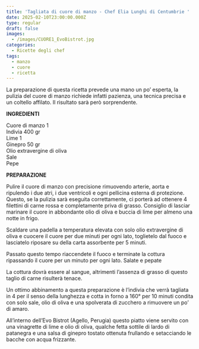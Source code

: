 ```yaml
---
title: 'Tagliata di cuore di manzo - Chef Elia Lunghi di Centumbrie '
date: 2025-02-10T23:00:00.000Z
type: regular
draft: false
images:
  - /images/CUORE1_EvoBistrot.jpg
categories:
  - Ricette degli chef
tags:
  - manzo
  - cuore
  - ricetta
---
```


La preparazione di questa ricetta prevede una mano un po’ esperta, la pulizia del cuore di manzo richiede infatti pazienza, una tecnica precisa e un coltello affilato. Il risultato sarà però sorprendente.

**INGREDIENTI**

Cuore di manzo 1 \
Indivia 400 gr \
Lime 1 \
Ginepro 50 gr \
Olio extravergine di oliva \
Sale \
Pepe

**PREPARAZIONE**

Pulire il cuore di manzo con precisione rimuovendo arterie, aorta e ripulendo i due atri, i due ventricoli e ogni pellicina esterna di protezione. Questo, se la pulizia sarà eseguita correttamente, ci porterà ad ottenere 4 filettini di carne rossa e completamente priva di grasso. Consiglio di lasciar marinare il cuore in abbondante olio di oliva e buccia di lime per almeno una notte in frigo.

Scaldare una padella a temperatura elevata con solo olio extravergine di oliva e cuocere il cuore per due minuti per ogni lato, toglietelo dal fuoco e lasciatelo riposare su della carta assorbente per 5 minuti.

Passato questo tempo riaccendete il fuoco e terminate la cottura ripassando il cuore per un minuto per ogni lato. Salate e pepate

La cottura dovrà essere al sangue, altrimenti l’assenza di grasso di questo taglio di carne risulterà tenace.

Un ottimo abbinamento a questa preparazione è l’indivia che verrà tagliata in 4 per il senso della lunghezza e cotta in forno a 160° per 10 minuti condita con solo sale, olio di oliva e una spolverata di zucchero a rimuovere un po’ di amaro.

All’interno dell’Evo Bistrot (Agello, Perugia) questo piatto viene servito con una vinagrette di lime e olio di oliva, qualche fetta sottile di lardo di patanegra e una salsa di ginepro tostato ottenuta frullando e setacciando le bacche con acqua frizzante.
